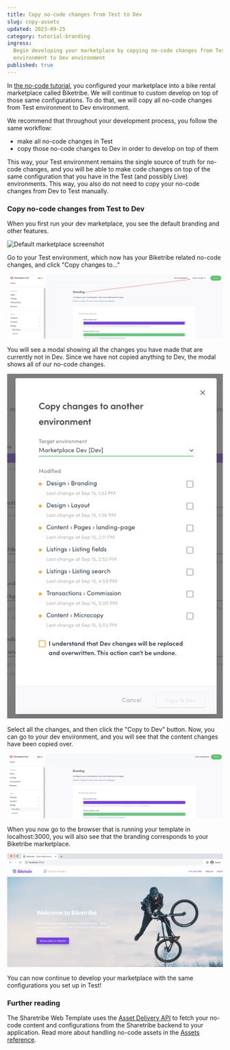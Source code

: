 ```yaml
---
title: Copy no-code changes from Test to Dev
slug: copy-assets
updated: 2023-09-25
category: tutorial-branding
ingress:
  Begin developing your marketplace by copying no-code changes from Test
  environment to Dev environment
published: true
---
```


In
[the no-code tutorial](https://www.sharetribe.com/help/en/articles/8418029-tutorial-introduction),
you configured your marketplace into a bike rental marketplace called
Biketribe. We will continue to custom develop on top of those same
configurations. To do that, we will copy all no-code changes from Test
environment to Dev environment.

We recommend that throughout your development process, you follow the
same workflow:

- make all no-code changes in Test
- copy those no-code changes to Dev in order to develop on top of them

This way, your Test environment remains the single source of truth for
no-code changes, and you will be able to make code changes on top of the
same configuration that you have in the Test (and possibly Live)
environments. This way, you also do not need to copy your no-code
changes from Dev to Test manually.

### Copy no-code changes from Test to Dev

When you first run your dev marketplace, you see the default branding
and other features.

![Default marketplace screenshot](./generic-landingpage.png)

Go to your Test environment, which now has your Biketribe related
no-code changes, and click "Copy changes to..."

![Copy changes selection](./copy_changes_to.png)

You will see a modal showing all the changes you have made that are
currently not in Dev. Since we have not copied anything to Dev, the
modal shows all of our no-code changes.

![Copy changes modal](./copy_changes_modal_blank.png)

Select all the changes, and then click the "Copy to Dev" button. Now,
you can go to your dev environment, and you will see that the content
changes have been copied over.

![Assets in dev environment](./assets_in_dev.png)

When you now go to the browser that is running your template in
localhost:3000, you will also see that the branding corresponds to your
Biketribe marketplace.

![Localhost with Biketribe theme](./dev_with_biketribe.png)

You can now continue to develop your marketplace with the same
configurations you set up in Test!

### Further reading

The Sharetribe Web Template uses the
[Asset Delivery API](https://www.sharetribe.com/api-reference/asset-delivery-api.html)
to fetch your no-code content and configurations from the Sharetribe
backend to your application. Read more about handling no-code assets in
the [Assets reference](/references/assets/).
